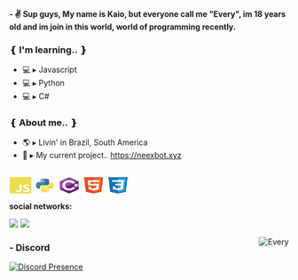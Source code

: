  #### - ✌ Sup guys, My name is Kaio, but everyone call me "Every", im 18 years old and im join in this world, world of programming recently.

### ❴ I'm learning.. ❵
- 💻 ▸ Javascript
- 💻 ▸ Python
- 💻 ▸ C# 


### ❴ About me.. ❵

- 🌎 ▸ Livin' in Brazil, South America
- 📁 ▸ My current project.. https://neexbot.xyz


<div>
<div style="display: inline_block"><br>
  <img align="center" alt="Every-JS" height="30" width="40" src="https://raw.githubusercontent.com/devicons/devicon/master/icons/javascript/javascript-plain.svg">
  <img align="center" alt="Every-Python" height="30" width="40" src="https://raw.githubusercontent.com/devicons/devicon/9f4f5cdb393299a81125eb5127929ea7bfe42889/icons/python/python-original.svg">
   <img align="center" alt="Every-C#" height="30" width="40" src="https://raw.githubusercontent.com/devicons/devicon/9f4f5cdb393299a81125eb5127929ea7bfe42889/icons/csharp/csharp-original.svg">
  <img align="center" alt="Every-HTML" height="30" width="40" src="https://raw.githubusercontent.com/devicons/devicon/master/icons/html5/html5-original.svg">
  <img align="center" alt="Every-CSS" height="30" width="40" src="https://raw.githubusercontent.com/devicons/devicon/master/icons/css3/css3-original.svg">
  <img src="" data-canonical-src="https://lanyard-profile-readme.vercel.app/api/749786707561414747)" style="max-width:100%;">
</div>
  


  **social networks:**
  
  <a href="https://www.youtube.com/channel/UCWy3C5dmQ1EjdqdU7OKYGJQ" target="_blank"><img src="https://img.shields.io/badge/-Youtube-%23333?style=for-the-badge&logo=youtube&logoColor=white" target="_blank"></a>
  <a href="https://instagram.com/yungguetto" target="_blank"><img src="https://img.shields.io/badge/-Instagram-%23E4405F?style=for-the-badge&logo=instagram&logoColor=white" target="_blank"></a>
</div>
<img align="right" alt="Every" src="https://media1.tenor.com/images/e3e026f151eba5ddf7a9e3354df75ba1/tenor.gif?itemid=15673841">
 

### - Discord
  

[![Discord Presence](https://lanyard-profile-readme.vercel.app/api/749786707561414747)](https://discord.com/users/749786707561414747)
